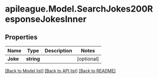 # apileague.Model.SearchJokes200ResponseJokesInner

## Properties

Name | Type | Description | Notes
------------ | ------------- | ------------- | -------------
**Joke** | **string** |  | [optional] 

[[Back to Model list]](../README.md#documentation-for-models) [[Back to API list]](../README.md#documentation-for-api-endpoints) [[Back to README]](../README.md)

